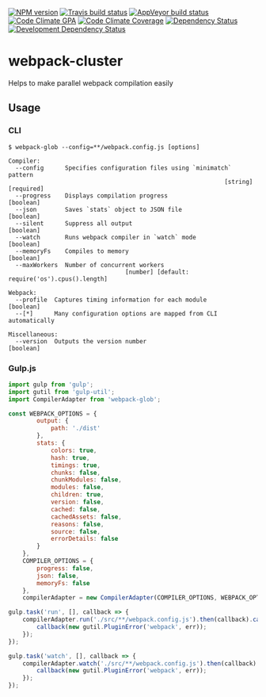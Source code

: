 [![NPM version](http://img.shields.io/npm/v/webpack-glob.svg?style=flat-square)](https://www.npmjs.org/package/webpack-glob) [![Travis build status](http://img.shields.io/travis/mdreizin/webpack-glob/es6.svg?style=flat-square)](https://travis-ci.org/mdreizin/webpack-glob) [![AppVeyor build status](https://img.shields.io/appveyor/ci/mdreizin/webpack-glob/es6.svg?style=flat-square)](https://ci.appveyor.com/project/mdreizin/webpack-glob/branch/es6) [![Code Climate GPA](https://img.shields.io/codeclimate/github/github/mdreizin/webpack-glob.svg?style=flat-square)](https://codeclimate.com/github/mdreizin/webpack-glob) [![Code Climate Coverage](https://img.shields.io/codeclimate/coverage/github/github/mdreizin/webpack-glob.svg?style=flat-square)](https://codeclimate.com/github/mdreizin/webpack-glob) [![Dependency Status](https://img.shields.io/david/mdreizin/webpack-glob.svg?style=flat-square)](https://david-dm.org/mdreizin/webpack-glob) [![Development Dependency Status](https://img.shields.io/david/dev/mdreizin/webpack-glob.svg?style=flat-square)](https://david-dm.org/mdreizin/webpack-glob#info=devDependencies)

webpack-cluster
===============

Helps to make parallel webpack compilation easily

<h2 id="usage">Usage</h2>

<h3 id="usage-cli">CLI</h3>

```
$ webpack-glob --config=**/webpack.config.js [options]

Compiler:
  --config      Specifies configuration files using `minimatch` pattern
                                                             [string] [required]
  --progress    Displays compilation progress                          [boolean]
  --json        Saves `stats` object to JSON file                      [boolean]
  --silent      Suppress all output                                    [boolean]
  --watch       Runs webpack compiler in `watch` mode                  [boolean]
  --memoryFs    Compiles to memory                                     [boolean]
  --maxWorkers  Number of concurrent workers
                                 [number] [default: require('os').cpus().length]

Webpack:
  --profile  Captures timing information for each module               [boolean]
  --[*]      Many configuration options are mapped from CLI automatically

Miscellaneous:
  --version  Outputs the version number                                [boolean]

```

<h3 id="usage-gulp-js">Gulp.js</h3>

```javascript
import gulp from 'gulp';
import gutil from 'gulp-util';
import CompilerAdapter from 'webpack-glob';

const WEBPACK_OPTIONS = {
        output: {
            path: './dist'
        },
        stats: {
            colors: true,   
            hash: true,
            timings: true,
            chunks: false,
            chunkModules: false,
            modules: false,
            children: true,
            version: false,
            cached: false,
            cachedAssets: false,
            reasons: false,
            source: false,
            errorDetails: false
        }
    },
    COMPILER_OPTIONS = {
        progress: false,
        json: false,
        memoryFs: false
    },
    compilerAdapter = new CompilerAdapter(COMPILER_OPTIONS, WEBPACK_OPTIONS);

gulp.task('run', [], callback => {
    compilerAdapter.run('./src/**/webpack.config.js').then(callback).catch(err => {
        callback(new gutil.PluginError('webpack', err));
    });
});

gulp.task('watch', [], callback => {
    compilerAdapter.watch('./src/**/webpack.config.js').then(callback).catch(err => {
        callback(new gutil.PluginError('webpack', err));
    });
});

```

